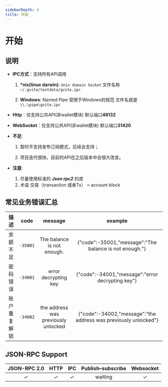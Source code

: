 ```yaml
---
sidebarDepth: 4
title: 开始
---
```


# 开始


## 说明
* **IPC方式**：支持所有API调用

    1. **\*nix(linux darwin)**: `Unix domain Socket` 文件名称    `~/.gvite/testdata/gvite.ipc`

    2. **Windows**: Named Pipe 受限于Windows的规范 文件名就是  `\\.\pipe\gvite.ipc`
* **Http**：仅支持公共API(非wallet模块) 默认端口**48132**

* **WebSocket**：仅支持公共API(非wallet模块) 默认端口**31420**
* **不足**:

    1. 暂时不支持发布订阅模式，后续会支持；

    2. 项目迭代很快，目前的API在之后版本中会很大改变。

* **注意**:
    1. 尽量使用标准的 ***Json rpc2*** 的库
    2. 术语 交易（transaction 或者Tx） = account block


## 常见业务错误汇总

|  描述 | code | message | example |
|:------------:|:-----------:|:-----:|:-----:|
| 余额不足|  `-35001` |  The balance is not enough. |{"code":-35001,"message":"The balance is not enough."}|
| 密码错误	|  `-34001` | error decrypting key |{"code":-34001,"message":"error decrypting key"}|
| 账户重复解锁	|  `-34002` |  the address was previously unlocked |{"code":-34002,"message":"the address was previously unlocked"}|

## JSON-RPC Support

|  JSON-RPC 2.0  | HTTP | IPC |Publish–subscribe |Websocket |
|:------------:|:-----------:|:-----:|:-----:|:-----:|
| &#x2713;|  &#x2713; |  &#x2713; |waiting|&#x2713;|
